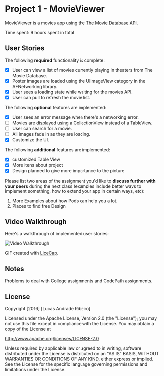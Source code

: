 # Project 1 - MovieViewer

MovieViewer is a movies app using the [The Movie Database API](http://docs.themoviedb.apiary.io/#).

Time spent: 9 hours spent in total

## User Stories

The following **required** functionality is complete:

- [x] User can view a list of movies currently playing in theaters from The Movie Database.
- [x] Poster images are loaded using the UIImageView category in the AFNetworking library.
- [x] User sees a loading state while waiting for the movies API.
- [x] User can pull to refresh the movie list.

The following **optional** features are implemented:

- [x] User sees an error message when there's a networking error.
- [ ] Movies are displayed using a CollectionView instead of a TableView.
- [ ] User can search for a movie.
- [ ] All images fade in as they are loading.
- [x] Customize the UI.

The following **additional** features are implemented:

- [x] customized Table View
- [x] More itens about project
- [x] Design planned to give more importance to the picture

Please list two areas of the assignment you'd like to **discuss further with your peers** during the next class (examples include better ways to implement something, how to extend your app in certain ways, etc):

1. More Examples about how Pods can help you a lot.
2. Places to find free Design

## Video Walkthrough 

Here's a walkthrough of implemented user stories:

<img src= 'https://media.giphy.com/media/l0NwCFSOsM8KsRyWk/giphy.gif' title='Video Walkthrough' width='' alt='Video Walkthrough' />

GIF created with [LiceCap](http://www.cockos.com/licecap/).

## Notes

Problems to deal with College assignments and CodePath assignments.

## License

Copyright [2016] [Lucas Andrade Ribeiro]

Licensed under the Apache License, Version 2.0 (the "License");
you may not use this file except in compliance with the License.
You may obtain a copy of the License at

http://www.apache.org/licenses/LICENSE-2.0

Unless required by applicable law or agreed to in writing, software
distributed under the License is distributed on an "AS IS" BASIS,
WITHOUT WARRANTIES OR CONDITIONS OF ANY KIND, either express or implied.
See the License for the specific language governing permissions and
limitations under the License.
